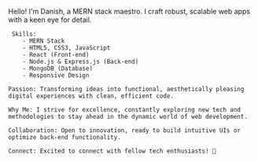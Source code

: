  Hello! I'm Danish, a MERN stack maestro. I craft robust, scalable web apps with a keen eye for detail.
```
 Skills: 
    - MERN Stack
    - HTML5, CSS3, JavaScript
    - React (Front-end)
    - Node.js & Express.js (Back-end)
    - MongoDB (Database)
    - Responsive Design

Passion: Transforming ideas into functional, aesthetically pleasing digital experiences with clean, efficient code.

Why Me: I strive for excellence, constantly exploring new tech and methodologies to stay ahead in the dynamic world of web development.

Collaboration: Open to innovation, ready to build intuitive UIs or optimize back-end functionality.

Connect: Excited to connect with fellow tech enthusiasts! 👋
```

